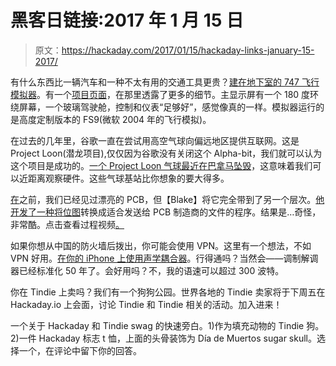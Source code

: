 # 黑客日链接:2017 年 1 月 15 日

> 原文：<https://hackaday.com/2017/01/15/hackaday-links-january-15-2017/>

有什么东西比一辆汽车和一种不太有用的交通工具更贵？[建在地下室的 747 飞行模拟器](http://www.cbc.ca/news/canada/calgary/calgary-basement-flight-simulator-1.3926927)。有一个[项目页面](http://boeing747sim.com/)，在那里透露了更多的细节。主显示屏有一个 180 度环绕屏幕，一个玻璃驾驶舱，控制和仪表“足够好”，感觉像真的一样。模拟器运行的是高度定制版本的 FS9(微软 2004 年的飞行模拟)。

在过去的几年里，谷歌一直在尝试用高空气球向偏远地区提供互联网。这是 Project Loon(潜龙项目),仅仅因为谷歌没有关闭这个 Alpha-bit，我们就可以认为这个项目是成功的。[一个 Project Loon 气球最近在巴拿马坠毁](http://www.prensa.com/in_english/Investigan-satelite-comunidad-Bocas-Toro_21_4663993563.html)，这意味着我们可以近距离观察硬件。这些气球基站比你想象的要大得多。

[在](http://hackaday.com/2016/12/23/building-beautiful-boards-with-star-simpson/)之前，我们已经见过漂亮的 PCB，但【Blake】将它完全带到了另一个层次。[他开发了一种将位图](https://hackaday.io/page/2677-pcb-painting)转换成适合发送给 PCB 制造商的文件的程序。结果是…奇怪，非常酷。点击查看过程视频[。](https://hackaday.io/page/2687-pcb-painter-at-work)

如果你想从中国的防火墙后拨出，你可能会使用 VPN。这里有一个想法，不如 VPN 好用。[在你的 iPhone 上使用声学耦合器](https://hackaday.io/project/19350-an-old-fashion-acoustic-modem-for-the-iphone)。行得通吗？当然会——调制解调器已经标准化 50 年了。会好用吗？不，我的语速可以超过 300 波特。

你在 Tindie 上卖吗？我们有一个狗狗公园。世界各地的 Tindie 卖家将于下周五在 Hackaday.io 上会面，讨论 Tindie 和 Tindie 相关的活动。加入进来！

一个关于 Hackaday 和 Tindie swag 的快速旁白。1)作为填充动物的 Tindie 狗。2)一件 Hackaday 标志 t 恤，上面的头骨装饰为 Día de Muertos sugar skull。选择一个，在评论中留下你的回答。